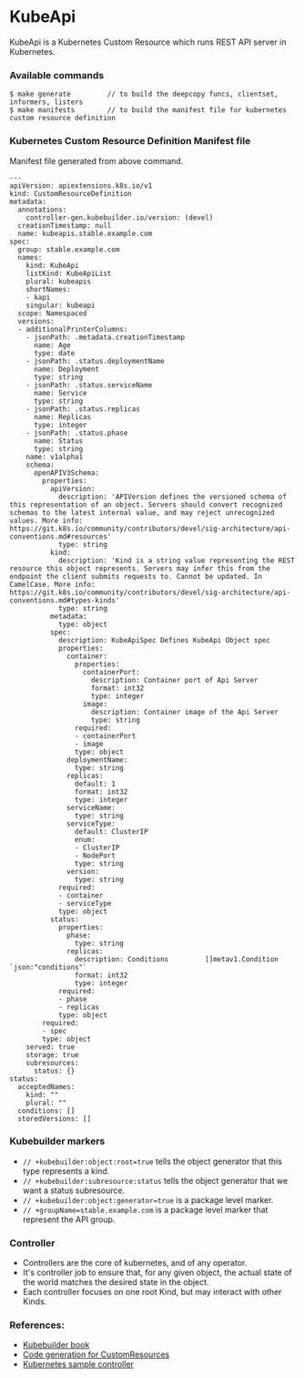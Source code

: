 # KubeApi
KubeApi is a Kubernetes Custom Resource which runs REST API server in Kubernetes. 



### Available commands
```shell
$ make generate         // to build the deepcopy funcs, clientset, informers, listers
$ make manifests        // to build the manifest file for kubernetes custom resource definition
```

### Kubernetes Custom Resource Definition Manifest file
Manifest file generated from above command.
```
---
apiVersion: apiextensions.k8s.io/v1
kind: CustomResourceDefinition
metadata:
  annotations:
    controller-gen.kubebuilder.io/version: (devel)
  creationTimestamp: null
  name: kubeapis.stable.example.com
spec:
  group: stable.example.com
  names:
    kind: KubeApi
    listKind: KubeApiList
    plural: kubeapis
    shortNames:
    - kapi
    singular: kubeapi
  scope: Namespaced
  versions:
  - additionalPrinterColumns:
    - jsonPath: .metadata.creationTimestamp
      name: Age
      type: date
    - jsonPath: .status.deploymentName
      name: Deployment
      type: string
    - jsonPath: .status.serviceName
      name: Service
      type: string
    - jsonPath: .status.replicas
      name: Replicas
      type: integer
    - jsonPath: .status.phase
      name: Status
      type: string
    name: v1alpha1
    schema:
      openAPIV3Schema:
        properties:
          apiVersion:
            description: 'APIVersion defines the versioned schema of this representation of an object. Servers should convert recognized schemas to the latest internal value, and may reject unrecognized values. More info: https://git.k8s.io/community/contributors/devel/sig-architecture/api-conventions.md#resources'
            type: string
          kind:
            description: 'Kind is a string value representing the REST resource this object represents. Servers may infer this from the endpoint the client submits requests to. Cannot be updated. In CamelCase. More info: https://git.k8s.io/community/contributors/devel/sig-architecture/api-conventions.md#types-kinds'
            type: string
          metadata:
            type: object
          spec:
            description: KubeApiSpec Defines KubeApi Object spec
            properties:
              container:
                properties:
                  containerPort:
                    description: Container port of Api Server
                    format: int32
                    type: integer
                  image:
                    description: Container image of the Api Server
                    type: string
                required:
                - containerPort
                - image
                type: object
              deploymentName:
                type: string
              replicas:
                default: 1
                format: int32
                type: integer
              serviceName:
                type: string
              serviceType:
                default: ClusterIP
                enum:
                - ClusterIP
                - NodePort
                type: string
              version:
                type: string
            required:
            - container
            - serviceType
            type: object
          status:
            properties:
              phase:
                type: string
              replicas:
                description: Conditions         []metav1.Condition `json:"conditions"`
                format: int32
                type: integer
            required:
            - phase
            - replicas
            type: object
        required:
        - spec
        type: object
    served: true
    storage: true
    subresources:
      status: {}
status:
  acceptedNames:
    kind: ""
    plural: ""
  conditions: []
  storedVersions: []

```
 
### Kubebuilder markers
- ```// +kubebuilder:object:root=true``` tells the object generator that this type represents a kind.
- ```// +kubebuilder:subresource:status``` tells the object generator that we want a status subresource. 
- ```// +kubebuilder:object:generator=true``` is a package level marker.
- ```// +groupName=stable.example.com``` is a package level marker that represent the API group.

### Controller
- Controllers are the core of kubernetes, and of any operator. 
- It's controller job to ensure that, for any given object, the actual state of the world matches the desired state in the object.
- Each controller focuses on one root Kind, but may interact with other Kinds.

### References:
- [Kubebuilder book](https://book.kubebuilder.io/quick-start.html)
- [Code generation for CustomResources](https://www.openshift.com/blog/kubernetes-deep-dive-code-generation-customresources)
- [Kubernetes sample controller](https://github.com/kubernetes/sample-controller)
